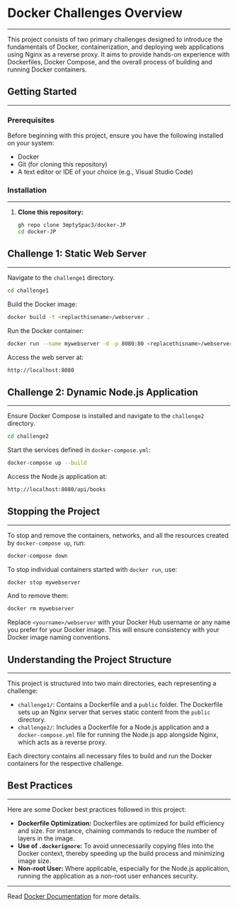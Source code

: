 # Docker Challenges Overview

---

This project consists of two primary challenges designed to introduce the fundamentals of Docker, containerization, and deploying web applications using Nginx as a reverse proxy. It aims to provide hands-on experience with Dockerfiles, Docker Compose, and the overall process of building and running Docker containers.

## Getting Started

---

### Prerequisites

Before beginning with this project, ensure you have the following installed on your system:

- Docker
- Git (for cloning this repository)
- A text editor or IDE of your choice (e.g., Visual Studio Code)

### Installation

---

1. **Clone this repository:**

   ```bash
   gh repo clone 3mptySpac3/docker-JP
   cd docker-JP
   ```

## Challenge 1: Static Web Server

---

Navigate to the `challenge1` directory.

```bash
cd challenge1
```

Build the Docker image:

```bash
docker build -t <replacthisename>/webserver .
```

Run the Docker container:

```bash
docker run --name mywebserver -d -p 8080:80 <replacethisname>/webserver
```

Access the web server at:

```bash
http://localhost:8080
```

## Challenge 2: Dynamic Node.js Application

---

Ensure Docker Compose is installed and navigate to the `challenge2` directory.

```bash
cd challenge2
```

Start the services defined in `docker-compose.yml`:

```bash
docker-compose up --build
```

Access the Node.js application at:

```bash
http://localhost:8080/api/books
```

## Stopping the Project

---

To stop and remove the containers, networks, and all the resources created by `docker-compose up`, run:

```bash
docker-compose down
```

To stop individual containers started with `docker run`, use:

```bash
docker stop mywebserver
```

And to remove them:

```bash
docker rm mywebserver
```

Replace `<yourname>/webserver` with your Docker Hub username or any name you prefer for your Docker image. This will ensure consistency with your Docker image naming conventions.

## Understanding the Project Structure

---

This project is structured into two main directories, each representing a challenge:

- `challenge1/`: Contains a Dockerfile and a `public` folder. The Dockerfile sets up an Nginx server that serves static content from the `public` directory.
- `challenge2/`: Includes a Dockerfile for a Node.js application and a `docker-compose.yml` file for running the Node.js app alongside Nginx, which acts as a reverse proxy.

Each directory contains all necessary files to build and run the Docker containers for the respective challenge.

## Best Practices

---

Here are some Docker best practices followed in this project:

- **Dockerfile Optimization:** Dockerfiles are optimized for build efficiency and size. For instance, chaining commands to reduce the number of layers in the image.
- **Use of `.dockerignore`:** To avoid unnecessarily copying files into the Docker context, thereby speeding up the build process and minimizing image size.
- **Non-root User:** Where applicable, especially for the Node.js application, running the application as a non-root user enhances security.

---

Read [Docker Documentation](Docker.Documentation.pdf) for more details.
